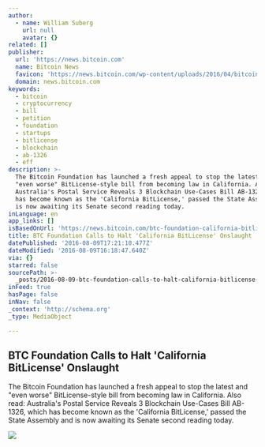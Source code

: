 ```yaml
---
author:
  - name: William Suberg
    url: null
    avatar: {}
related: []
publisher:
  url: 'https://news.bitcoin.com'
  name: Bitcoin News
  favicon: 'https://news.bitcoin.com/wp-content/uploads/2016/04/bitcoin_fav.png'
  domain: news.bitcoin.com
keywords:
  - bitcoin
  - cryptocurrency
  - bill
  - petition
  - foundation
  - startups
  - bitlicense
  - blockchain
  - ab-1326
  - eff
description: >-
  The Bitcoin Foundation has launched a fresh appeal to stop the latest and
  "even worse" BitLicense-style bill from becoming law in California. Also read:
  Australia's Postal Service Reveals 3 Blockchain Use-Cases Bill AB-1326, which
  has become known as the 'California BitLicense,' passed the State Assembly and
  is now awaiting its Senate second reading today.
inLanguage: en
app_links: []
isBasedOnUrl: 'https://news.bitcoin.com/btc-foundation-california-bitlicense/'
title: BTC Foundation Calls to Halt 'California BitLicense' Onslaught
datePublished: '2016-08-09T17:21:10.477Z'
dateModified: '2016-08-09T16:18:47.640Z'
via: {}
starred: false
sourcePath: >-
  _posts/2016-08-09-btc-foundation-calls-to-halt-california-bitlicense-onslaug.md
inFeed: true
hasPage: false
inNav: false
_context: 'http://schema.org'
_type: MediaObject

---
```

<article style=""><h1>BTC Foundation Calls to Halt 'California BitLicense' Onslaught</h1><p>The Bitcoin Foundation has launched a fresh appeal to stop the latest and "even worse" BitLicense-style bill from becoming law in California. Also read: Australia's Postal Service Reveals 3 Blockchain Use-Cases Bill AB-1326, which has become known as the 'California BitLicense,' passed the State Assembly and is now awaiting its Senate second reading today.</p><img src="https://news.bitcoin.com/wp-content/uploads/2016/08/HALT-One-Method-for-Avoiding-Relapse.jpg" /></article>
